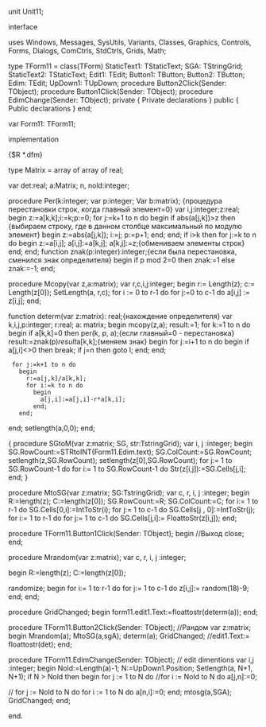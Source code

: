 unit Unit11;

interface

uses
  Windows, Messages, SysUtils, Variants, Classes, Graphics, Controls, Forms,
  Dialogs, ComCtrls, StdCtrls, Grids, Math;

type
  TForm11 = class(TForm)
    StaticText1: TStaticText;
    SGA: TStringGrid;
    StaticText2: TStaticText;
    Edit1: TEdit;
    Button1: TButton;
    Button2: TButton;
    Edim: TEdit;
    UpDown1: TUpDown;
    procedure Button2Click(Sender: TObject);
    procedure Button1Click(Sender: TObject);
    procedure EdimChange(Sender: TObject);
  private
    { Private declarations }
  public
    { Public declarations }
  end;

var
Form11: TForm11;

implementation

{$R *.dfm}

type Matrix = array of array of real;

var
 det:real;
 a:Matrix;
 n, nold:integer;

 procedure Per(k:integer; var p:integer; Var b:matrix);
{процедура перестановки строк, когда главный элемент=0}
var i,j:integer;z:real;
begin
   z:=a[k,k];i:=k;p:=0;
   for j:=k+1 to n do
     begin
       if abs(a[j,k])>z then
{выбираем строку, где в данном столбце максимальный по модулю элемент}
          begin
            z:=abs(a[j,k]);
            i:=j;
            p:=p+1;
          end;
     end;
   if i>k then
   for j:=k to n do
     begin
       z:=a[i,j];
       a[i,j]:=a[k,j];
       a[k,j]:=z;{обмениваем элементы строк}
     end;
end;
function znak(p:integer):integer;{если была перестановка, сменился знак определителя}
begin
if p mod 2=0 then
znak:=1 else znak:=-1;
end;

procedure Mcopy(var z,a:matrix);
var
r,c,i,j:integer;
begin
r:= Length(z);
c:= Length(z[0]);
 SetLength(a, r,c);
  for i := 0 to r-1 do
  for j:=0 to c-1 do
  a[i,j] := z[i,j];
end;

function determ(var z:matrix): real;{нахождение определителя}
var k,i,j,p:integer;
    r:real;
    a: matrix;
begin
mcopy(z,a);
result:=1;
for k:=1 to n do
   begin
     if a[k,k]=0 then per(k, p, a);{если главный=0 - перестановка}
     result:=znak(p)*result*a[k,k];{меняем знак}
     begin for j:=i+1 to n do
     begin
       if a[j,i]<>0 then  break;
       if j=n then goto l;
       end;
     end;
     
     for j:=k+1 to n do
       begin
         r:=a[j,k]/a[k,k];
         for i:=k to n do
           begin
             a[j,i]:=a[j,i]-r*a[k,i];
           end;
       end;
   end;
setlength(a,0,0);
end;


{  procedure SGtoM(var z:matrix;  SG, str:TstringGrid);
var
 i, j :integer;
begin
 SG.RowCount:=STRtoINT(Form11.Edim.text);
 SG.ColCount:=SG.RowCount;
 setlength(z,SG.RowCount);
 setlength(z[0],SG.RowCount);
 for j:= 1 to SG.RowCount-1 do
 for i:= 1 to SG.RowCount-1 do
Str(z[i,j]):=SG.Cells[j,i];
 end;
 }


procedure MtoSG(var z:matrix;  SG:TstringGrid);
var
 c, r, i, j :integer;
begin
 R:=length(z);
 C:=length(z[0]);
 SG.RowCount:=R;
 SG.ColCount:=C;
 for i:= 1 to r-1 do
 SG.Cells[0,i]:=IntToStr(i);
 for j:= 1 to c-1 do
 SG.Cells[j , 0]:=IntToStr(j);
 for i:= 1 to r-1 do
 for j:= 1 to c-1 do
 SG.Cells[j,i]:= FloattoStr(z[i,j]);
 end;


procedure TForm11.Button1Click(Sender: TObject);
begin
//Выход
close;
end;



procedure Mrandom(var z:matrix);
var
 c, r, i, j :integer;

begin
R:=length(z);
C:=length(z[0]);

randomize;
begin
for i:= 1 to r-1 do
 for j:= 1 to c-1 do
 z[i,j]:= random(18)-9;
end;
end;

 procedure GridChanged;
begin
form11.edit1.Text:=floattostr(determ(a));
end;

procedure TForm11.Button2Click(Sender: TObject);
//Рандом
  var   z:matrix;
begin
Mrandom(a);
MtoSG(a,sgA);
determ(a);
GridChanged;
//edit1.Text:= floattostr(det);
end;



procedure TForm11.EdimChange(Sender: TObject); // edit dimentions
var i,j :integer;
 begin
 Nold:=Length(a)-1;
 N:=UpDown1.Position;
 Setlength(a, N+1, N+1);
 if N > Nold then
 begin 
 for j := 1 to N do
 //for i := Nold to N do
 a[j,n]:=0;

// for j := Nold to N do
 for i := 1 to N do
 a[n,i]:=0;
 end;
mtosg(a,SGA);
GridChanged;
 end;

 end.
